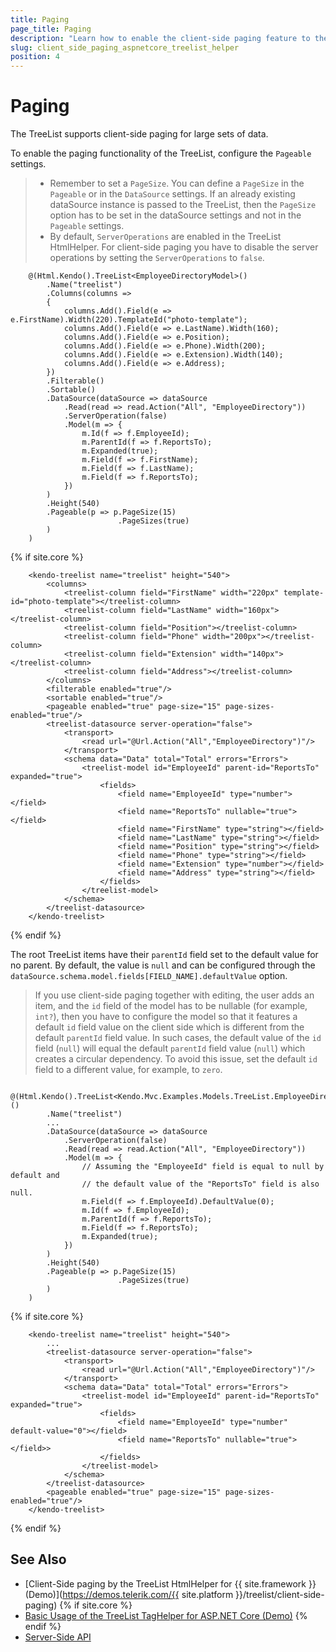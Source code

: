 ```yaml
---
title: Paging
page_title: Paging
description: "Learn how to enable the client-side paging feature to the Telerik UI TreeList component for {{ site.framework }}."
slug: client_side_paging_aspnetcore_treelist_helper
position: 4
---
```


# Paging

The TreeList supports client-side paging for large sets of data.

To enable the paging functionality of the TreeList, configure the `Pageable` settings.

> * Remember to set a `PageSize`. You can define a `PageSize` in the `Pageable` or in the `DataSource` settings. If an already existing dataSource instance is passed to the TreeList, then the `PageSize` option has to be set in the dataSource settings and not in the `Pageable` settings.
> * By default, `ServerOperations` are enabled in the TreeList HtmlHelper. For client-side paging you have to disable the server operations by setting the `ServerOperations` to `false`.

```HtmlHelper
    @(Html.Kendo().TreeList<EmployeeDirectoryModel>()
        .Name("treelist")
        .Columns(columns =>
        {
            columns.Add().Field(e => e.FirstName).Width(220).TemplateId("photo-template");
            columns.Add().Field(e => e.LastName).Width(160);
            columns.Add().Field(e => e.Position);
            columns.Add().Field(e => e.Phone).Width(200);
            columns.Add().Field(e => e.Extension).Width(140);
            columns.Add().Field(e => e.Address);
        })
        .Filterable()
        .Sortable()
        .DataSource(dataSource => dataSource
            .Read(read => read.Action("All", "EmployeeDirectory"))
            .ServerOperation(false)
            .Model(m => {
                m.Id(f => f.EmployeeId);
                m.ParentId(f => f.ReportsTo);
                m.Expanded(true);
                m.Field(f => f.FirstName);
                m.Field(f => f.LastName);
                m.Field(f => f.ReportsTo);
            })
        )
        .Height(540)
        .Pageable(p => p.PageSize(15)
                        .PageSizes(true)
        )
    )
```
{% if site.core %}
```TagHelper
    <kendo-treelist name="treelist" height="540">
        <columns>
            <treelist-column field="FirstName" width="220px" template-id="photo-template"></treelist-column>
            <treelist-column field="LastName" width="160px"></treelist-column>
            <treelist-column field="Position"></treelist-column>
            <treelist-column field="Phone" width="200px"></treelist-column>
            <treelist-column field="Extension" width="140px"></treelist-column>
            <treelist-column field="Address"></treelist-column>
        </columns>
        <filterable enabled="true"/>
        <sortable enabled="true"/>
        <pageable enabled="true" page-size="15" page-sizes-enabled="true"/>
        <treelist-datasource server-operation="false">
            <transport>
                <read url="@Url.Action("All","EmployeeDirectory")"/>
            </transport>
            <schema data="Data" total="Total" errors="Errors">
                <treelist-model id="EmployeeId" parent-id="ReportsTo" expanded="true">
                    <fields>
                        <field name="EmployeeId" type="number"></field>
                        <field name="ReportsTo" nullable="true"></field>
                        <field name="FirstName" type="string"></field>
                        <field name="LastName" type="string"></field>
                        <field name="Position" type="string"></field>
                        <field name="Phone" type="string"></field>
                        <field name="Extension" type="number"></field>
                        <field name="Address" type="string"></field>
                    </fields>
                </treelist-model>
            </schema>
        </treelist-datasource>
    </kendo-treelist>

```
{% endif %}

The root TreeList items have their `parentId` field set to the default value for no parent. By default, the value is `null` and can be configured through the `dataSource.schema.model.fields[FIELD_NAME].defaultValue` option.

> If you use client-side paging together with editing, the user adds an item, and the `id` field of the model has to be nullable (for example, `int?`), then you have to configure the model so that it features a default `id` field value on the client side which is different from the default `parentId` field value. In such cases, the default value of the `id` field (`null`) will equal the default `parentId` field value (`null`) which creates a circular dependency. To avoid this issue, set the default `id` field to a different value, for example, to `zero`.

```HtmlHelper
    @(Html.Kendo().TreeList<Kendo.Mvc.Examples.Models.TreeList.EmployeeDirectoryModel>()
        .Name("treelist")
        ...
        .DataSource(dataSource => dataSource
            .ServerOperation(false)
            .Read(read => read.Action("All", "EmployeeDirectory"))
            .Model(m => {
                // Assuming the "EmployeeId" field is equal to null by default and
                // the default value of the "ReportsTo" field is also null.
                m.Field(f => f.EmployeeId).DefaultValue(0);
                m.Id(f => f.EmployeeId);
                m.ParentId(f => f.ReportsTo);
                m.Field(f => f.ReportsTo);
                m.Expanded(true);
            })
        )
        .Height(540)
        .Pageable(p => p.PageSize(15)
                        .PageSizes(true)
        )
    )
```
{% if site.core %}
```TagHelper
    <kendo-treelist name="treelist" height="540">
        ...
        <treelist-datasource server-operation="false">
            <transport>
                <read url="@Url.Action("All","EmployeeDirectory")"/>
            </transport>
            <schema data="Data" total="Total" errors="Errors">
                <treelist-model id="EmployeeId" parent-id="ReportsTo" expanded="true">
                    <fields>
                        <field name="EmployeeId" type="number" default-value="0"></field>
                        <field name="ReportsTo" nullable="true"></field>>
                    </fields>
                </treelist-model>
            </schema>
        </treelist-datasource>
        <pageable enabled="true" page-size="15" page-sizes-enabled="true"/>
    </kendo-treelist>
```
{% endif %}

## See Also

* [Client-Side paging by the TreeList HtmlHelper for {{ site.framework }} (Demo)](https://demos.telerik.com/{{ site.platform }}/treelist/client-side-paging)
{% if site.core %}
* [Basic Usage of the TreeList TagHelper for ASP.NET Core (Demo)](https://demos.telerik.com/aspnet-core/treelist/tag-helper)
{% endif %}
* [Server-Side API](/api/treelist)
